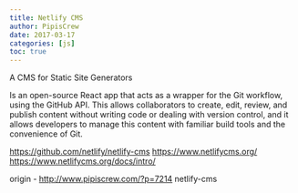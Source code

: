 ```yaml
---
title: Netlify CMS
author: PipisCrew
date: 2017-03-17
categories: [js]
toc: true
---
```


A CMS for Static Site Generators

Is an open-source React app that acts as a wrapper for the Git workflow, using the GitHub API. This allows collaborators to create, edit, review, and publish content without writing code or dealing with version control, and it allows developers to manage this content with familiar build tools and the convenience of Git.

https://github.com/netlify/netlify-cms
https://www.netlifycms.org/
https://www.netlifycms.org/docs/intro/

origin - http://www.pipiscrew.com/?p=7214 netlify-cms